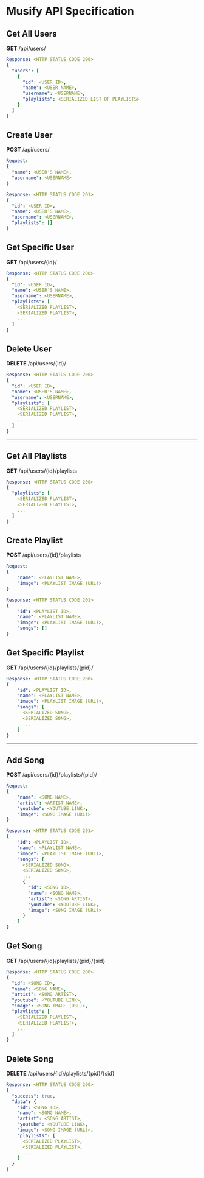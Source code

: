 # Musify API Specification

## Get All Users

**GET** /api/users/

```yaml
Response: <HTTP STATUS CODE 200>
{
  "users": [
    {
      "id": <USER ID>,
      "name": <USER NAME>,
      "username": <USERNAME>,
      "playlists": <SERIALIZED LIST OF PLAYLISTS>
    }
  ]
}
```

## Create User

**POST** /api/users/

```yaml
Request:
{
  "name": <USER'S NAME>,
  "username": <USERNAME>
}
```

```yaml
Response: <HTTP STATUS CODE 201>
{
  "id": <USER ID>,
  "name": <USER'S NAME>,
  "username": <USERNAME>,
  "playlists": []
}
```

## Get Specific User

**GET** /api/users/{id}/

```yaml
Response: <HTTP STATUS CODE 200>
{
  "id": <USER ID>,
  "name": <USER'S NAME>,
  "username": <USERNAME>,
  "playlists": [
    <SERIALIZED PLAYLIST>,
    <SERIALIZED PLAYLIST>,
    ...
  ]
}
```

## Delete User

**DELETE** /api/users/{id}/

```yaml
Response: <HTTP STATUS CODE 200>
{
  "id": <USER ID>,
  "name": <USER'S NAME>,
  "username": <USERNAME>,
  "playlists": [
    <SERIALIZED PLAYLIST>,
    <SERIALIZED PLAYLIST>,
    ...
  ]
}
```

---

## Get All Playlists

**GET** /api/users/{id}/playlists

```yaml
Response: <HTTP STATUS CODE 200>
{
  "playlists": [
    <SERIALIZED PLAYLIST>,
    <SERIALIZED PLAYLIST>,
    ...
  ]
}
```

## Create Playlist

**POST** /api/users/{id}/playlists

```yaml
Request:
{
    "name": <PLAYLIST NAME>,
    "image": <PLAYLIST IMAGE (URL)>
}
```

```yaml
Response: <HTTP STATUS CODE 201>
{
    "id": <PLAYLIST ID>,
    "name": <PLAYLIST NAME>,
    "image": <PLAYLIST IMAGE (URL)>,
    "songs": []
}
```

## Get Specific Playlist

**GET** /api/users/{id}/playlists/{pid}/

```yaml
Response: <HTTP STATUS CODE 200>
{
    "id": <PLAYLIST ID>,
    "name": <PLAYLIST NAME>,
    "image": <PLAYLIST IMAGE (URL)>,
    "songs": [
      <SERIALIZED SONG>,
      <SERIALIZED SONG>,
      ...
    ]
}
```

---

## Add Song

**POST** /api/users/{id}/playlists/{pid}/

```yaml
Request:
{
    "name": <SONG NAME>,
    "artist": <ARTIST NAME>,
    "youtube": <YOUTUBE LINK>,
    "image": <SONG IMAGE (URL)>
}
```

```yaml
Response: <HTTP STATUS CODE 201>
{
    "id": <PLAYLIST ID>,
    "name": <PLAYLIST NAME>,
    "image": <PLAYLIST IMAGE (URL)>,
    "songs": [
      <SERIALIZED SONG>,
      <SERIALIZED SONG>,
      ...
      {
        "id": <SONG ID>,
        "name": <SONG NAME>,
        "artist": <SONG ARTIST>,
        "youtube": <YOUTUBE LINK>,
        "image": <SONG IMAGE (URL)>
      }
    ]
}
```

## Get Song

**GET** /api/users/{id}/playlists/{pid}/{sid}

```yaml
Response: <HTTP STATUS CODE 200>
{
  "id": <SONG ID>,
  "name": <SONG NAME>,
  "artist": <SONG ARTIST>,
  "youtube": <YOUTUBE LINK>,
  "image": <SONG IMAGE (URL)>,
  "playlists": [
    <SERIALIZED PLAYLIST>,
    <SERIALIZED PLAYLIST>,
    ...
  ]
}
```

## Delete Song

**DELETE** /api/users/{id}/playlists/{pid}/{sid}

```yaml
Response: <HTTP STATUS CODE 200>
{
  "success": true,
  "data": {
    "id": <SONG ID>,
    "name": <SONG NAME>,
    "artist": <SONG ARTIST>,
    "youtube": <YOUTUBE LINK>,
    "image": <SONG IMAGE (URL)>,
    "playlists": [
      <SERIALIZED PLAYLIST>,
      <SERIALIZED PLAYLIST>,
      ...
    ]
  }
}
```
